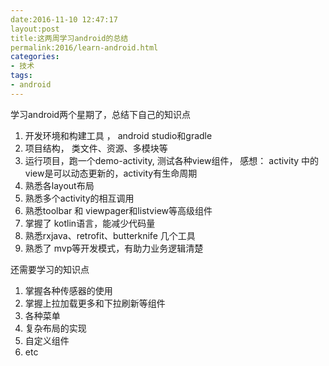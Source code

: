 ```yaml
---
date:2016-11-10 12:47:17
layout:post
title:这两周学习android的总结
permalink:2016/learn-android.html
categories:
- 技术
tags:
- android
---
```


学习android两个星期了，总结下自己的知识点

1. 开发环境和构建工具 ， android studio和gradle
2. 项目结构， 类文件、资源、多模块等
3. 运行项目，跑一个demo-activity, 测试各种view组件， 感想： activity 中的view是可以动态更新的，activity有生命周期
4. 熟悉各layout布局
5. 熟悉多个activity的相互调用
6. 熟悉toolbar 和 viewpager和listview等高级组件
7. 掌握了 kotlin语言，能减少代码量
8. 熟悉rxjava、retrofit、butterknife 几个工具
9. 熟悉了 mvp等开发模式，有助力业务逻辑清楚

还需要学习的知识点

1. 掌握各种传感器的使用
2. 掌握上拉加载更多和下拉刷新等组件
3. 各种菜单
4. 复杂布局的实现
5. 自定义组件
6. etc
